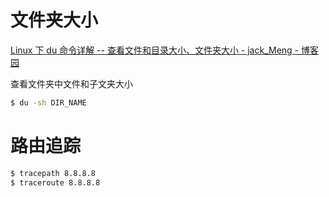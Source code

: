 # 文件夹大小

[Linux 下 du 命令详解 -- 查看文件和目录大小、文件夹大小 - jack_Meng - 博客园](https://www.cnblogs.com/mq0036/p/14784188.html)

查看文件夹中文件和子文夹大小

```bash
$ du -sh DIR_NAME
```

# 路由追踪

```bash
$ tracepath 8.8.8.8
$ traceroute 8.8.8.8
```
